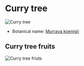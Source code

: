 # Curry tree

![Curry tree](https://upload.wikimedia.org/wikipedia/commons/a/ad/Curry_Trees.jpg)
- Botanical name: [Murraya koenigii](https://en.wikipedia.org/wiki/Curry_tree)

## Curry tree fruits
![Curry tree friuts](https://upload.wikimedia.org/wikipedia/commons/a/a9/CurryLeaf_Fruits.jpg)


